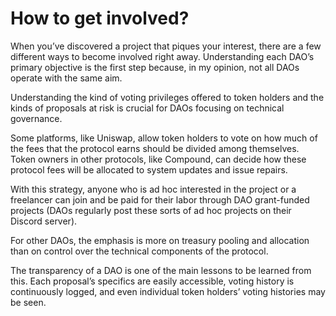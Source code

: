 # How to get involved?

When you’ve discovered a project that piques your interest, there are a few different ways to become involved right away. Understanding each DAO’s primary objective is the first step because, in my opinion, not all DAOs operate with the same aim.&#x20;

Understanding the kind of voting privileges offered to token holders and the kinds of proposals at risk is crucial for DAOs focusing on technical governance.&#x20;

Some platforms, like Uniswap, allow token holders to vote on how much of the fees that the protocol earns should be divided among themselves. Token owners in other protocols, like Compound, can decide how these protocol fees will be allocated to system updates and issue repairs.&#x20;

With this strategy, anyone who is ad hoc interested in the project or a freelancer can join and be paid for their labor through DAO grant-funded projects (DAOs regularly post these sorts of ad hoc projects on their Discord server).&#x20;

For other DAOs, the emphasis is more on treasury pooling and allocation than on control over the technical components of the protocol.&#x20;

The transparency of a DAO is one of the main lessons to be learned from this. Each proposal’s specifics are easily accessible, voting history is continuously logged, and even individual token holders’ voting histories may be seen.
